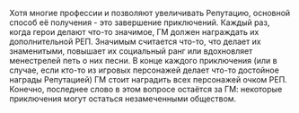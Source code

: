 Хотя многие профессии и позволяют увеличивать Репутацию, основной способ её получения - это завершение приключений. Каждый раз, когда герои делают что-то значимое, ГМ должен награждать их дополнительной РЕП. Значимым считается что-то, что делает их знаменитыми, повышает их социальный ранг или вдохновляет менестрелей петь о них песни. В конце каждого приключения (или в случае, если кто-то из игровых персонажей делает что-то достойное награды Репутацией) ГМ стоит наградить всех персонажей очком РЕП. Конечно, последнее слово в этом вопросе остаётся за ГМ: некоторые приключения могут остаться незамеченными обществом.